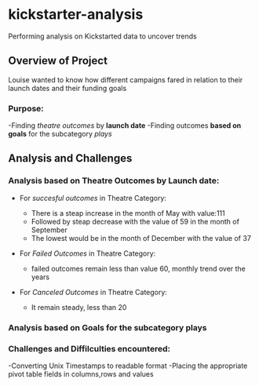 # kickstarter-analysis
Performing analysis on Kickstarted data to uncover trends

## Overview of Project
Louise wanted to know how different campaigns fared in relation to their launch dates and their funding goals
### Purpose:
-Finding *theatre outcomes* by **launch date**
-Finding outcomes **based on goals** for the subcategory *plays*

## Analysis and Challenges 

### Analysis based on Theatre Outcomes by Launch date:
- For *succesful outcomes* in Theatre Category:
  - There is a steap increase in the month of May with value:111 
  - Followed by steap decrease with the value of 59 in the month of September 
  - The lowest would be in the month of December with the value of 37

- For *Failed Outcomes* in Theatre Category:
  - failed outcomes remain less than value 60, monthly trend over the years

- For *Canceled Outcomes* in Theatre Category:
  - It remain steady, less than 20 

### Analysis based on Goals for the subcategory plays 


### Challenges and Diffilculties encountered:
-Converting Unix Timestamps to readable format 
-Placing the appropriate pivot table fields in columns,rows and values 